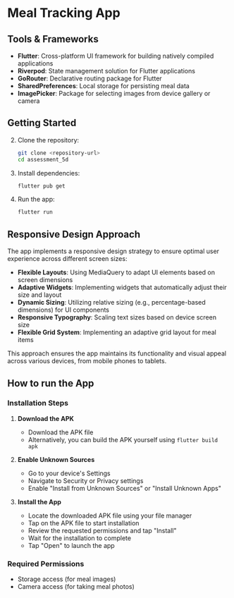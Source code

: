 # Meal Tracking App

## Tools & Frameworks
- **Flutter**: Cross-platform UI framework for building natively compiled applications
- **Riverpod**: State management solution for Flutter applications
- **GoRouter**: Declarative routing package for Flutter
- **SharedPreferences**: Local storage for persisting meal data
- **ImagePicker**: Package for selecting images from device gallery or camera

## Getting Started
2. Clone the repository:
   ```bash
   git clone <repository-url>
   cd assessment_5d
   ```

3. Install dependencies:
   ```bash
   flutter pub get
   ```

4. Run the app:
   ```bash
   flutter run
   ```

## Responsive Design Approach

The app implements a responsive design strategy to ensure optimal user experience across different screen sizes:

- **Flexible Layouts**: Using MediaQuery to adapt UI elements based on screen dimensions
- **Adaptive Widgets**: Implementing widgets that automatically adjust their size and layout
- **Dynamic Sizing**: Utilizing relative sizing (e.g., percentage-based dimensions) for UI components
- **Responsive Typography**: Scaling text sizes based on device screen size
- **Flexible Grid System**: Implementing an adaptive grid layout for meal items

This approach ensures the app maintains its functionality and visual appeal across various devices, from mobile phones to tablets.

## How to run the App

### Installation Steps

1. **Download the APK**
   - Download the APK file
   - Alternatively, you can build the APK yourself using `flutter build apk`

2. **Enable Unknown Sources**
   - Go to your device's Settings
   - Navigate to Security or Privacy settings
   - Enable "Install from Unknown Sources" or "Install Unknown Apps"

3. **Install the App**
   - Locate the downloaded APK file using your file manager
   - Tap on the APK file to start installation
   - Review the requested permissions and tap "Install"
   - Wait for the installation to complete
   - Tap "Open" to launch the app

### Required Permissions
- Storage access (for meal images)
- Camera access (for taking meal photos)

